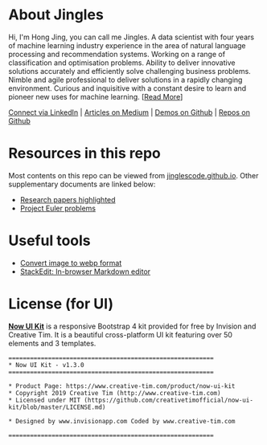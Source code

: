 # About Jingles
Hi, I'm Hong Jing, you can call me Jingles. A data scientist with four years of machine learning industry experience in the area of natural language processing and recommendation systems. Working on a range of classification and optimisation problems. Ability to deliver innovative solutions accurately and efficiently solve challenging business problems. Nimble and agile professional to deliver solutions in a rapidly changing environment. Curious and inquisitive with a constant desire to learn and pioneer new uses for machine learning. [[Read More](https://jinglescode.github.io/)]

[Connect via LinkedIn](https://www.linkedin.com/in/jingles/) |
[Articles on Medium](https://towardsdatascience.com/@jinglesnote) |
[Demos on Github](https://jinglescode.github.io/demos/) |
[Repos on Github](https://github.com/jinglescode)

# Resources in this repo
Most contents on this repo can be viewed from [jinglescode.github.io](https://jinglescode.github.io/). Other supplementary documents are linked below:
- [Research papers highlighted](https://github.com/jinglescode/jinglescode.github.io/tree/master/research/pdfs)
- [Project Euler problems](https://github.com/jinglescode/jinglescode.github.io/tree/master/_posts/programming/project-euler-problems)

# Useful tools
- [Convert image to webp format](https://image.online-convert.com/convert-to-webp)
- [StackEdit: In-browser Markdown editor](https://stackedit.io/app)

# License (for UI)
**[Now UI Kit](http://demos.creative-tim.com/now-ui-kit/index.html?ref=nuk-readme)** is a responsive Bootstrap 4 kit provided for free by Invision and Creative Tim. It is a beautiful cross-platform UI kit featuring over 50 elements and 3 templates.
```
=========================================================
* Now UI Kit - v1.3.0
=========================================================

* Product Page: https://www.creative-tim.com/product/now-ui-kit
* Copyright 2019 Creative Tim (http://www.creative-tim.com)
* Licensed under MIT (https://github.com/creativetimofficial/now-ui-kit/blob/master/LICENSE.md)

* Designed by www.invisionapp.com Coded by www.creative-tim.com

=========================================================
```
